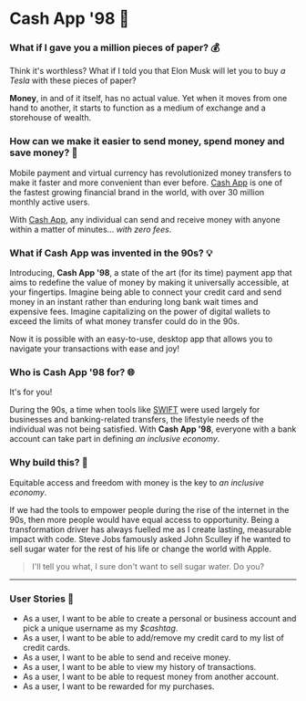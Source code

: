 # Cash App '98  💸

### What if I gave you a million pieces of paper? 💰

Think it's worthless? What if I told you that Elon Musk will let you to buy *a Tesla* with these pieces of paper? 

**Money**, in and of it itself, has no actual value. Yet when it moves from one hand to another, it starts to function as a medium of exchange and a storehouse of wealth. 

### How can we make it easier to send money, spend money and save money? 🤯

Mobile payment and virtual currency has revolutionized money transfers to make it faster and more convenient than ever before. [Cash App](https://cash.app/) is one of the fastest growing financial brand in the world, with over 30 million monthly active users. 

With [Cash App](https://cash.app/), any individual can send and receive money with anyone within a matter of minutes... *with zero fees*. 

### What if Cash App was invented in the 90s? 💡

Introducing, **Cash App '98**, a state of the art (for its time) payment app that aims to redefine the value of money by making it universally accessible, at your fingertips. Imagine being able to connect your credit card and send money in an instant rather than enduring long bank wait times and expensive fees. Imagine capitalizing on the power of digital wallets to exceed the limits of what money transfer could do in the 90s. 

Now it is possible with an easy-to-use, desktop app that allows you to navigate your transactions with ease and joy! 

### Who is Cash App '98 for? 🌐
It's for you! 

During the 90s, a time when tools like [SWIFT](https://en.wikipedia.org/wiki/Society_for_Worldwide_Interbank_Financial_Telecommunication) were used largely for businesses and banking-related transfers, 
the lifestyle needs of the individual was not being satisfied. 
With **Cash App '98**, everyone with a bank account can take part in defining *an inclusive economy*. 

### Why build this? 🚀
Equitable access and freedom with money is the key to *an inclusive economy*. 

If we had the tools to empower people during the rise of the internet in the 90s, then more people would have equal access to opportunity. 
Being a transformation driver has always fuelled me as I create lasting, measurable impact with code. 
Steve Jobs famously asked John Sculley if he wanted to sell sugar water for the rest of his life or change the world with Apple.  

> I'll tell you what, I sure don't want to sell sugar water. Do you? 

---

### User Stories 💁

- As a user, I want to be able to create a personal or business account and pick a unique username as my *$cashtag*.
- As a user, I want to be able to add/remove my credit card to my list of credit cards.
- As a user, I want to be able to send and receive money.
- As a user, I want to be able to view my history of transactions.
- As a user, I want to be able to request money from another account. 
- As a user, I want to be rewarded for my purchases.




